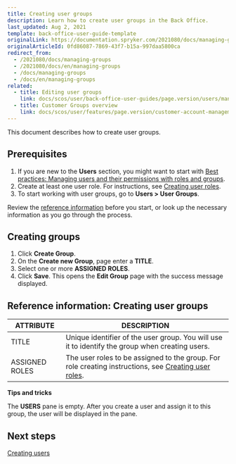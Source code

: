 ```yaml
---
title: Creating user groups
description: Learn how to create user groups in the Back Office.
last_updated: Aug 2, 2021
template: back-office-user-guide-template
originalLink: https://documentation.spryker.com/2021080/docs/managing-groups
originalArticleId: 0fd86087-7869-43f7-b15a-997daa5800ca
redirect_from:
  - /2021080/docs/managing-groups
  - /2021080/docs/en/managing-groups
  - /docs/managing-groups
  - /docs/en/managing-groups
related:
  - title: Editing user groups
    link: docs/scos/user/back-office-user-guides/page.version/users/managing-user-groups/editing-user-groups.html
  - title: Customer Groups overview
    link: docs/scos/user/features/page.version/customer-account-management-feature-overview/customer-groups-overview.html
---
```


This document describes how to create user groups.

## Prerequisites

1. If you are new to the **Users** section, you might want to start with [Best practices: Managing users and their permissions with roles and groups](/docs/scos/user/back-office-user-guides/{{page.version}}/users/best-practices-managing-users-and-their-permissions-with-roles-and-groups.html).
2. Create at least one user role. For instructions, see [Creating user roles](/docs/scos/user/back-office-user-guides/{{page.version}}/users/managing-user-roles/creating-user-roles.html).
3. To start working with user groups, go to **Users&nbsp;<span aria-label="and then">></span> User Groups**.

Review the [reference information](#reference-information-creating-user-groups) before you start, or look up the necessary information as you go through the process.

## Creating groups

1. Click **Create Group**.
2. On the **Create new Group**, page enter a **TITLE**.
3. Select one or more **ASSIGNED ROLES**.
4. Click **Save**.
    This opens the **Edit Group** page with the success message displayed.


## Reference information: Creating user groups

| ATTRIBUTE | DESCRIPTION |
| --- | --- |
| TITLE | Unique identifier of the user group. You will use it to identify the group when creating users. |
| ASSIGNED ROLES | The user roles to be assigned to the group. For role creating instructions, see [Creating user roles](/docs/scos/user/back-office-user-guides/{{page.version}}/users/managing-user-roles/creating-user-roles.html). |

**Tips and tricks**

The **USERS** pane is empty. After you create a user and assign it to this group, the user will be displayed in the pane.

## Next steps

[Creating users](/docs/scos/user/back-office-user-guides/{{page.version}}/users/managing-users/creating-users.html)
